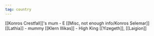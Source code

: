 ```yaml
---
tag: country
---
```


[[Konros Crestfall]]'s mum - E
[[Misc, not enough info/Konros Selemar]] 
[[Lathia]] - mummy
[[Klern Illikas]] - High King
[[Yizegeth]], [[Laigion]]